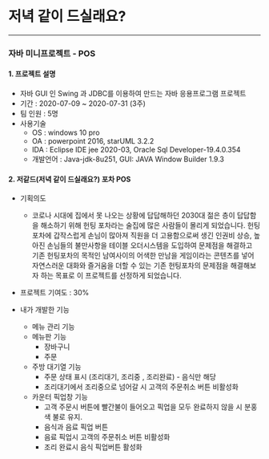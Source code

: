 # 저녁 같이 드실래요?

---

### 자바 미니프로젝트 - POS

#### 1. 프로젝트 설명

-   자바 GUI 인 Swing 과 JDBC를 이용하여 만드는 자바 응용프로그램 프로젝트
-   기간 : 2020-07-09 ~ 2020-07-31 (3주)
-   팀 인원 : 5명
-   사용기술
    -   OS : windows 10 pro
    -   OA : powerpoint 2016, starUML 3.2.2
    -   IDA : Eclipse IDE jee 2020-03, Oracle Sql Developer-19.4.0.354
    -   개발언어 : Java-jdk-8u251, GUI: JAVA Window Builder 1.9.3

#### 2. 저같드(저녁 같이 드실래요?) 포차 POS

-   기획의도
    
    -   코로나 시대에 집에서 못 나오는 상황에 답답해하던 2030대 젊은 층이 답답함을 해소하기 위해 헌팅 포차라는 술집에 많은 사람들이 몰리게 되었습니다. 헌팅포차에 갑작스럽게 손님이 많아져 직원을 더 고용함으로써 생긴 인권비 상승, 높아진 손님들의 불만사항을 테이블 오더시스템을 도입하여 문제점을 해결하고 기존 헌팅포차의 목적인 남여사이의 어색한 만남을 게임이라는 콘텐츠를 넣어 자연스러운 대화와 즐거움을 더할 수 있는 기존 헌팅포차의 문제점을 해결해보자 하는 목표로 이 프로젝트를 선정하게 되었습니다.
    
-   프로젝트 기여도 : 30%
-   내가 개발한 기능
    
    -   메뉴 관리 기능
    -   메뉴판 기능
        -   장바구니
        -   주문
    -   주방 대기열 기능
        -   주문 상태 표시 (조리대기, 조리중 , 조리완료) - 음식만 해당
        -   조리대기에서 조리중으로 넘어갈 시 고객의 주문취소 버튼 비활성화
    -   카운터 픽업창 기능
        -   고객 주문시 버튼에 빨간불이 들어오고 픽업을 모두 완료하지 않을 시 분홍색 불로 유지.
        -   음식과 음료 픽업 버튼
        -   음료 픽업시 고객의 주문취소 버튼 비활성화
        -   조리 완료시 음식 픽업버튼 활성화
